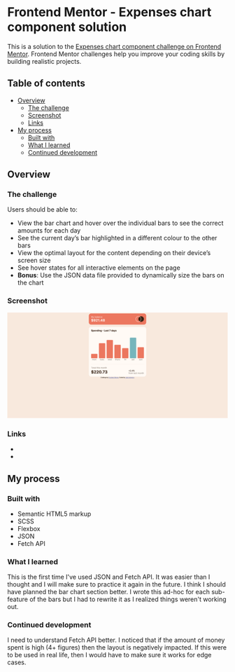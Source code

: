 # Frontend Mentor - Expenses chart component solution

This is a solution to the [Expenses chart component challenge on Frontend Mentor](https://www.frontendmentor.io/challenges/expenses-chart-component-e7yJBUdjwt). Frontend Mentor challenges help you improve your coding skills by building realistic projects. 

## Table of contents

- [Overview](#overview)
  - [The challenge](#the-challenge)
  - [Screenshot](#screenshot)
  - [Links](#links)
- [My process](#my-process)
  - [Built with](#built-with)
  - [What I learned](#what-i-learned)
  - [Continued development](#continued-development)


## Overview

### The challenge

Users should be able to:

- View the bar chart and hover over the individual bars to see the correct amounts for each day
- See the current day’s bar highlighted in a different colour to the other bars
- View the optimal layout for the content depending on their device’s screen size
- See hover states for all interactive elements on the page
- **Bonus**: Use the JSON data file provided to dynamically size the bars on the chart

### Screenshot

![](./images/Screenshot%202023-01-24.png)


### Links

- [Solution URL]: (https://github.com/partum/expenses-chart)
- [Live Site URL]: (https://partum.github.io/expenses/index)

## My process

### Built with

- Semantic HTML5 markup
- SCSS
- Flexbox
- JSON
- Fetch API


### What I learned

This is the first time I've used JSON and Fetch API. It was easier than I thought and I will make sure to practice it again in the future.
I think I should have planned the bar chart section better. I wrote this ad-hoc for each sub-feature of the bars but I had to rewrite it as I realized things weren't working out.

### Continued development

I need to understand Fetch API better.
I noticed that if the amount of money spent is high (4+ figures) then the layout is negatively impacted. If this were to be used in real life, then I would have to make sure it works for edge cases.


